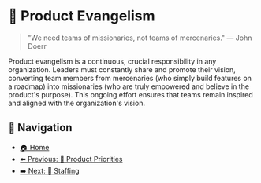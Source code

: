 # 📢 Product Evangelism

> "We need teams of missionaries, not teams of mercenaries." — John Doerr

Product evangelism is a continuous, crucial responsibility in any organization. Leaders must constantly share and promote their vision, converting team members from mercenaries (who simply build features on a roadmap) into missionaries (who are truly empowered and believe in the product's purpose). This ongoing effort ensures that teams remain inspired and aligned with the organization's vision.

## 🧭 Navigation

- [🏠 Home](README.md)
- [⬅️ Previous: 🔢 Product Priorities](product-priorities.md)
- [➡️ Next: 🧠 Staffing](staffing.md)
